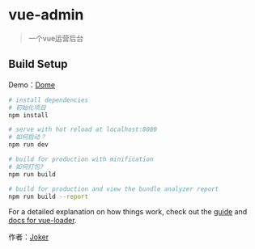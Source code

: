 # vue-admin

> 一个vue运营后台

## Build Setup
Demo：[Dome](http://vue-admin.fhk255.cn)
``` bash
# install dependencies 
# 初始化项目
npm install

# serve with hot reload at localhost:8080
# 如何启动？
npm run dev

# build for production with minification
# 如何打包?
npm run build

# build for production and view the bundle analyzer report
npm run build --report
```

For a detailed explanation on how things work, check out the [guide](http://vuejs-templates.github.io/webpack/) and [docs for vue-loader](http://vuejs.github.io/vue-loader).

作者：[Joker](http://fhk255.cn)
